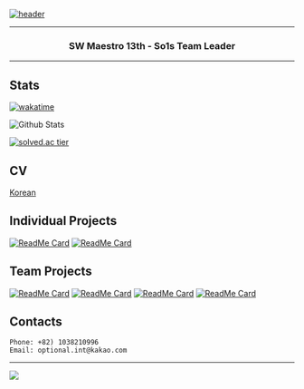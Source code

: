 [![header](https://capsule-render.vercel.app/api?type=soft&color=timeGradient&height=150&section=header&text=Jiho%20Lee&fontSize=70&animation=twinkling)](https://github.com/DPS0340)

---

<h3 align="center">SW Maestro 13th - So1s Team Leader</h3>

---

## Stats

[![wakatime](https://wakatime.com/badge/user/9de25f4f-c88f-4413-beaa-30045b830f19.svg)](https://wakatime.com/@9de25f4f-c88f-4413-beaa-30045b830f19)

![Github Stats](https://github-readme-stats.vercel.app/api?username=DPS0340&hide=contribs&count_private=true&show_icons=true&bg_color=00000000&title_color=4B7BE5&icon_color=4B7BE5&text_color=e6e6e6)

[![solved.ac tier](http://mazassumnida.wtf/api/v2/generate_badge?boj=a891)](https://solved.ac/a891)

## CV
[Korean](https://jiho-lee.notion.site/Jiho-Lee-e2033eeaaf20408b8bec52b41710f592)

## Individual Projects
[![ReadMe Card](https://github-readme-stats.vercel.app/api/pin/?username=dps0340&repo=YTStream&bg_color=000000&title_color=4B7BE5&icon_color=4B7BE5&text_color=e6e6e6)](https://github.com/DPS0340/YTStream) [![ReadMe Card](https://github-readme-stats.vercel.app/api/pin/?username=dps0340&repo=ExpoCrudBoard&bg_color=000000&title_color=4B7BE5&icon_color=4B7BE5&text_color=e6e6e6)](https://github.com/DPS0340/ExpoCrudBoard)

## Team Projects

[![ReadMe Card](https://github-readme-stats.vercel.app/api/pin/?username=So1s&repo=deploy&bg_color=000000&title_color=4B7BE5&icon_color=4B7BE5&text_color=e6e6e6)](https://github.com/So1s/deploy)
[![ReadMe Card](https://github-readme-stats.vercel.app/api/pin/?username=So1s&repo=infra&bg_color=000000&title_color=4B7BE5&icon_color=4B7BE5&text_color=e6e6e6)](https://github.com/So1s/infra)
[![ReadMe Card](https://github-readme-stats.vercel.app/api/pin/?username=Lenend-KPU&repo=LBS-Platform&bg_color=000000&title_color=4B7BE5&icon_color=4B7BE5&text_color=e6e6e6)](https://github.com/Lenend-KPU/LBS-Platform)
[![ReadMe Card](https://github-readme-stats.vercel.app/api/pin/?username=Join2Gather&repo=WeMeet&bg_color=000000&title_color=4B7BE5&icon_color=4B7BE5&text_color=e6e6e6)](https://github.com/Join2Gather/WeMeet)

## Contacts

```
Phone: +82) 1038210996
Email: optional.int@kakao.com
```

---

<img src="https://capsule-render.vercel.app/api?type=soft&color=timeGradient&height=150&section=footer&%20render&fontSize=70"/>
